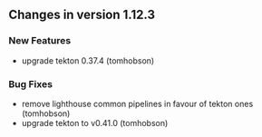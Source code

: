 
## Changes in version 1.12.3

### New Features

* upgrade tekton 0.37.4 (tomhobson)

### Bug Fixes

* remove lighthouse common pipelines in favour of tekton ones (tomhobson)
* upgrade tekton to v0.41.0 (tomhobson)
